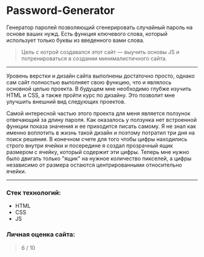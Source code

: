 # Password-Generator

Генератор паролей позволяющий сгенерировать случайный пароль на основе ваших нужд. Есть функция ключевого слова, который использует только буквы из введенного вами слова.

> Цель с котрой создавался этот сайт — выучить основы JS и потренироваться в создании минималистичного сайта.

-----
Уровень верстки и дизайн сайта выполнены достаточно просто, однако сам сайт полностью выполняет свою функцию, что и являлось основной целью проекта.
В будущем мне необходимо глубже изучить HTML и CSS, а также пройти курс по дизайну. Это позволит мне улучшить внешний вид следующих проектов.

Самой интересной частью этого проекта для меня является ползунок отвечающий за длину пароля. Как оказалось у ползунка нет встроенной функции показа значения и ее приходится писать самому. Я не знал как именно воплотить в жизнь такой дизайн и поэтому потратил три дня на поиск решения. В конечном счете для того чтобы цифры находились строго внутри ячейки и посередине я создал прозрачный ящик размером с ячейку, который содержит эти цифры. Теперь мне нужно было двигать только "ящик" на нужное количество пикселей, а цифры независимо от размера остаются центрированными относительно ячейки.

-----
### Стек технологий:
- HTML
- CSS
- JS

### Личная оценка сайта:
> 6 / 10

